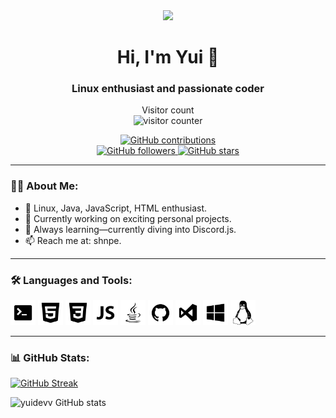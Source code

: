 <div id="header" align="center">
  <img src="https://media.giphy.com/media/oOiwRjguRGkjbNQvNv/giphy.gif" width="200" />
  <h1 align="center">Hi, I'm Yui 👋</h1>
  <h3 align="center">Linux enthusiast and passionate coder</h3>
  <p align="center"> 
    Visitor count<br>
    <img src="https://profile-counter.glitch.me/almightybtw/count.svg" alt="visitor counter" />
  </p>
  <a href="#"><img src="contributions.svg" alt="GitHub contributions"></a>
</div>

<div id="badges" align="center">
  <a href="#" target="_blank">
    <img alt="GitHub followers" src="https://img.shields.io/github/followers/yuidevv?color=black&logo=github&style=social" />
    <img alt="GitHub stars" src="https://img.shields.io/github/stars/yuidevv?color=black&logo=github&style=social" />
  </a>
</div>

---

### 👨‍💻 About Me:
- 🐧 Linux, Java, JavaScript, HTML enthusiast.
- 🚀 Currently working on exciting personal projects.
- 🌱 Always learning—currently diving into Discord.js.
- 📫 Reach me at: shnpe.

---

### 🛠 Languages and Tools:
<div>
  <img src="https://github.com/vorillaz/devicons/blob/master/!SVG/terminal.svg" title="Terminal" alt="Terminal" width="40" height="40" />
  <img src="https://github.com/vorillaz/devicons/blob/master/!SVG/html5.svg" title="HTML5" alt="HTML" width="40" height="40" />
  <img src="https://github.com/vorillaz/devicons/blob/master/!SVG/css3.svg" title="CSS3" alt="CSS" width="40" height="40" />
  <img src="https://github.com/vorillaz/devicons/blob/master/!SVG/javascript.svg" title="JavaScript" alt="JS" width="40" height="40" />
  <img src="https://github.com/vorillaz/devicons/blob/master/!SVG/java.svg" title="Java" alt="Java" width="40" height="40" />
  <img src="https://github.com/vorillaz/devicons/blob/master/!SVG/github_badge.svg" title="GitHub" alt="GitHub" width="40" height="40" />
  <img src="https://github.com/vorillaz/devicons/blob/master/!SVG/visualstudio.svg" title="VS Code" alt="VS Code" width="40" height="40" />
  <img src="https://github.com/vorillaz/devicons/blob/master/!SVG/windows.svg" title="Windows" alt="Windows" width="40" height="40" />
  <img src="https://github.com/vorillaz/devicons/blob/master/!SVG/linux.svg" title="Linux" alt="Linux" width="40" height="40" />
</div>

---

### 📊 GitHub Stats:
[![GitHub Streak](http://github-readme-streak-stats.herokuapp.com?user=yuidevv&theme=windows-dark&border=E4E2E2&background=0D1117&stroke=727478&ring=4B8DDA&fire=1C63D0&sideNums=C3D1D9&currStreakNum=C3D1D9&currStreakLabel=C3D1D9&sideLabels=C3D1D9&dates=C3D1D9)](https://git.io/streak-stats)

![yuidevv GitHub stats](https://github-readme-stats.vercel.app/api?username=yuidevv&show_icons=true&theme=github_dark)
